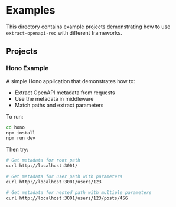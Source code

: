 # Examples

This directory contains example projects demonstrating how to use `extract-openapi-req` with different frameworks.

## Projects

### Hono Example

A simple Hono application that demonstrates how to:

- Extract OpenAPI metadata from requests
- Use the metadata in middleware
- Match paths and extract parameters

To run:

```bash
cd hono
npm install
npm run dev
```

Then try:

```bash
# Get metadata for root path
curl http://localhost:3001/

# Get metadata for user path with parameters
curl http://localhost:3001/users/123

# Get metadata for nested path with multiple parameters
curl http://localhost:3001/users/123/posts/456
```
